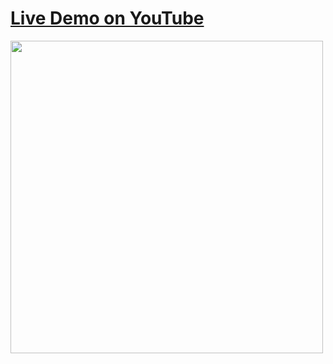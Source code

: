 # <a href="https://youtu.be/4mgCzZ9ZIXU">Live Demo on YouTube</a>

<img src="https://i.imgur.com/UvwBm06.png" height="500"/>
